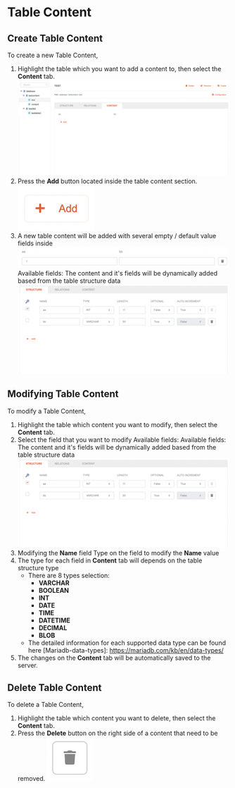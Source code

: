 # Table Content

## Create Table Content

To create a new Table Content,

1. Highlight the table which you want to add a content to, then select the **Content** tab.
   ![Table content tab](Table-content-tab.png)
2. Press the **Add** button located inside the table content section.
   ![Table content add button](Table-content-add-button.png)
3. A new table content will be added with several empty / default value fields inside
   ![Table content fields](Table-content-fields.png)
   Available fields:
      The content and it's fields will be dynamically added based from the table structure data
      ![Table content fields structure](Table-content-fields-structure.png)

## Modifying Table Content

To modify a Table Content,

1. Highlight the table which content you want to modify, then select the **Content** tab.
2. Select the field that you want to modify
   Available fields:
      Available fields:
      The content and it's fields will be dynamically added based from the table structure data
      ![Table content fields structure](Table-content-fields-structure.png)
3. Modifying the **Name** field
   Type on the field to modify the **Name** value
4. The type for each field in **Content** tab will depends on the table structure type
   * There are 8 types selection:
      * **VARCHAR**
      * **BOOLEAN**
      * **INT**
      * **DATE**
      * **TIME**
      * **DATETIME**
      * **DECIMAL**
      * **BLOB**
   * The detailed information for each supported data type can be found here [Mariadb-data-types]: https://mariadb.com/kb/en/data-types/
5. The changes on the **Content** tab will be automatically saved to the server.


## Delete Table Content

To delete a Table Content,

1. Highlight the table which content you want to delete, then select the **Content** tab.
2. Press the **Delete** button on the right side of a content that need to be removed.
   ![Table content delete button](Table-content-delete-button.png)

